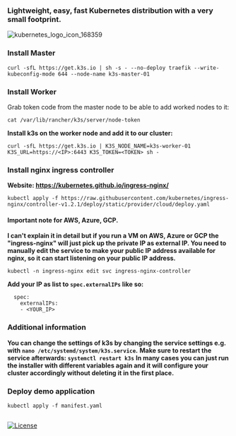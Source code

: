 ### Lightweight, easy, fast Kubernetes distribution with a very small footprint.
![kubernetes_logo_icon_168359](https://user-images.githubusercontent.com/90393971/187159759-d19a8782-d9c6-46af-9a57-7ec015f63a15.png)

### Install Master

```
curl -sfL https://get.k3s.io | sh -s - --no-deploy traefik --write-kubeconfig-mode 644 --node-name k3s-master-01
```

### Install Worker

Grab token code from the master node to be able to add worked nodes to it: 

```
cat /var/lib/rancher/k3s/server/node-token
```

**Install k3s on the worker node and add it to our cluster:**
```
curl -sfL https://get.k3s.io | K3S_NODE_NAME=k3s-worker-01 K3S_URL=https://<IP>:6443 K3S_TOKEN=<TOKEN> sh - 
```
### Install nginx ingress controller
**Website: https://kubernetes.github.io/ingress-nginx/**
```
kubectl apply -f https://raw.githubusercontent.com/kubernetes/ingress-nginx/controller-v1.2.1/deploy/static/provider/cloud/deploy.yaml
```

#### Important note for AWS, Azure, GCP.
**I can't explain it in detail but if you run a VM on AWS, Azure or GCP the "ingress-nginx" will just pick up the private IP as external IP. You need to manually edit the service to make your public IP address available for nginx, so it can start listening on your public IP address.**
```
kubectl -n ingress-nginx edit svc ingress-nginx-controller
```
**Add your IP as list to `spec.externalIPs` like so:**

```
  spec:
    externalIPs:
    - <YOUR_IP>
```

### Additional information

**You can change the settings of k3s by changing the service settings e.g. with `nano /etc/systemd/system/k3s.service`.**
**Make sure to restart the service afterwards: `systemctl restart k3s`**
**In many cases you can just run the installer with different variables again and it will configure your cluster accordingly without deleting it in the first place.**

### Deploy demo application
```
kubectl apply -f manifest.yaml
```
##
[![License](https://img.shields.io/badge/LICENSE-MIT-blue?style=flat-square&logo)](#license "Go to license section")
